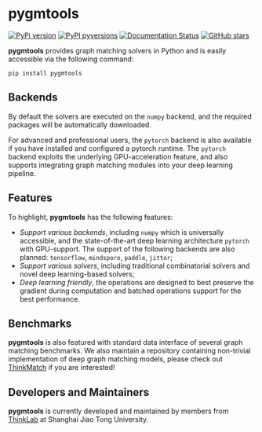 # pygmtools

[![PyPi version](https://badgen.net/pypi/v/pygmtools/)](https://pypi.org/pypi/pygmtools/)
[![PyPI pyversions](https://img.shields.io/pypi/pyversions/pygmtools.svg)](https://pypi.python.org/pypi/pygmtools/)
[![Documentation Status](https://readthedocs.org/projects/pygmtools/badge/?version=latest)](https://pygmtools.readthedocs.io/en/latest/?badge=latest)
[![GitHub stars](https://img.shields.io/github/stars/Thinklab-SJTU/pygmtools.svg?style=social&label=Star&maxAge=2592000)](https://GitHub.com/Thinklab-SJTU/pygmtools/stargazers/)

**pygmtools** provides graph matching solvers in Python and is easily accessible via the following command:

```
pip install pygmtools
```

## Backends

By default the solvers are executed on the ``numpy`` backend, and the required packages will be automatically
downloaded.

For advanced and professional users, the ``pytorch`` backend is also available if you have installed and configured
a pytorch runtime. The ``pytorch`` backend exploits the underlying GPU-acceleration feature, and also supports
integrating graph matching modules into your deep learning pipeline.

## Features

To highlight, **pygmtools** has the following features:

* *Support various backends*, including ``numpy`` which is universally accessible, and the state-of-the-art
  deep learning architecture ``pytorch`` with GPU-support. The support of the following backends are also planned:
  ``tensorflow``, ``mindspore``, ``paddle``, ``jittor``;
* *Support various solvers*, including traditional combinatorial solvers and novel deep learning-based solvers;
* *Deep learning friendly*, the operations are designed to best preserve the gradient during computation and batched
  operations support for the best performance.
  
## Benchmarks

**pygmtools** is also featured with standard data interface of several graph matching benchmarks. We also maintain a
repository containing non-trivial implementation of deep graph matching models, please check out
[ThinkMatch](https://thinkmatch.readthedocs.io/) if you are interested!

## Developers and Maintainers

**pygmtools** is currently developed and maintained by members from [ThinkLab](http://thinklab.sjtu.edu.cn) at
Shanghai Jiao Tong University.

